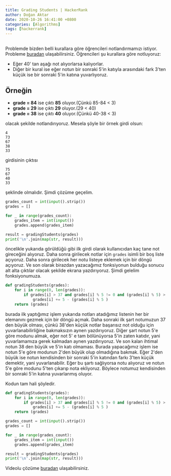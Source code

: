 ```yaml
---
title: Grading Students | HackerRank
author: Doğan Aktar
date: 2020-10-26 16:41:00 +0800
categories: [Algorithms]
tags: [hackerrank]
---
```


## 

Problemde bizden belli kurallara göre öğrencileri notlandırmamızı istiyor. Probleme [buradan](https://www.hackerrank.com/challenges/grading/problem) ulaşabilirsiniz. Öğrencileri şu kurallara göre notluyoruz:

- Eğer 40' tan aşağı not alıyorlarsa kalıyorlar.
- Diğer bir kural ise eğer notun bir sonraki 5'in katıyla arasındaki fark 3'ten küçük ise bir sonraki 5'in katına yuvarlıyoruz.

## Örneğin
- **grade = 84** ise çıktı **85** oluyor.(Çünkü 85-84 < 3)
- **grade = 29** ise çıktı **29** oluyor.(29 < 40)
- **grade = 38** ise çıktı **40** oluyor.(Çünkü 40-38 < 3)

olacak şekilde notlandırıyoruz. Mesela şöyle bir örnek girdi olsun:
```
4
73
67
38
33
```
girdisinin çıktısı
```
75
67
40
33
```
şeklinde olmalıdır. Şimdi çözüme geçelim.

```python
grades_count = int(input().strip())
grades = []

for _ in range(grades_count):
    grades_item = int(input())
    grades.append(grades_item)

result = gradingStudents(grades)
print('\n'.join(map(str, result)))
```
öncelikle yukarıda görüldüğü gibi ilk girdi olarak kullanıcıdan kaç tane not gireceğini alıyoruz. Daha sonra girilecek notlar için `grades` isimli bir boş liste açıyoruz. Daha sonra girilecek her notu listeye eklemek için bir döngü açıyoruz. Ve son olarak birazdan yazacağımız fonksiyonun bulduğu sonucu alt alta çıktılar olacak şekilde ekrana yazdırıyoruz. Şimdi gelelim fonksiyonumuza.

```python
def gradingStudents(grades):
    for i in range(0, len(grades)):
        if grades[i] > 37 and grades[i] % 5 != 0 and (grades[i] % 5) > 2:
            grades[i] += 5 - (grades[i] % 5 )
    return (grades)
```
burada ilk yaptığımız işlem yukarıda notları atadığımız listenin her bir elemanını gezmek için bir döngü açmak. Daha sonraki ilk şart notumuzun 37 den büyük olması, çünkü 38'den küçük notlar başarısız not olduğu için yuvarlanabilirliğine bakmaksızın aynen yazdırıyoruz. Diğer şart notun 5'e göre modunu almak, eğer not 5' e tam bölünüyorsa 5'in zaten katıdır, yani yuvarlamamıza gerek kalmadan aynen yazdırıyoruz. Ve son kalan ihtimal notun 38 den büyük ve 5'in katı olmaması. Burada yapacağımız işlem ise notun 5'e göre modunun 2'den büyük olup olmadığına bakmak. Eğer 2'den büyük ise notun kendisinden bir sonraki 5'in katından farkı 3'ten küçük demektir, yani yuvarlanabilir. Eğer bu şartı sağlıyorsa notu alıyoruz ve notun 5'e göre modunu 5'ten çıkarıp nota ekliyoruz. Böylece notumuz kendisinden bir sonraki 5'in katına yuvarlanmış oluyor.

Kodun tam hali şöyledir.
```python
def gradingStudents(grades):
    for i in range(0, len(grades)):
        if grades[i] > 37 and grades[i] % 5 != 0 and (grades[i] % 5) > 2:
            grades[i] += 5 - (grades[i] % 5 )
    return (grades)

grades_count = int(input().strip())
grades = []

for _ in range(grades_count):
    grades_item = int(input())
    grades.append(grades_item)

result = gradingStudents(grades)
print('\n'.join(map(str, result)))
```

Videolu çözüme [buradan](https://www.youtube.com/watch?v=aUnwlOtaqW0&t=4s) ulaşabilirsiniz.

